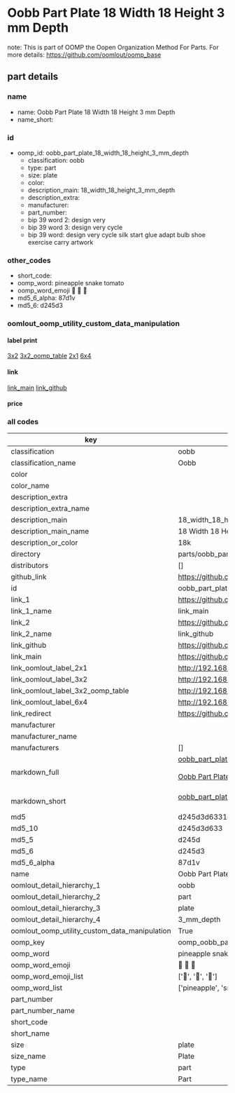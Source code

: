 # Oobb Part Plate 18 Width 18 Height 3 mm Depth  

note: This is part of OOMP the Oopen Organization Method For Parts. For more details: https://github.com/oomlout/oomp_base

##  part details
  







### name
* name: Oobb Part Plate 18 Width 18 Height 3 mm Depth
* name_short: 
### id
* oomp_id: oobb_part_plate_18_width_18_height_3_mm_depth
  * classification: oobb
  * type: part
  * size: plate
  * color: 
  * description_main: 18_width_18_height_3_mm_depth
  * description_extra: 
  * manufacturer: 
  * part_number: 
  * bip 39 word 2: design very
  * bip 39 word 3: design very cycle
  * bip 39 word: design very cycle silk start glue adapt bulb shoe exercise carry artwork

### other_codes
* short_code: 
* oomp_word: pineapple snake tomato
* oomp_word_emoji :pineapple: :snake: :tomato:
* md5_6_alpha: 87d1v
* md5_6: d245d3






### oomlout_oomp_utility_custom_data_manipulation
#### label print
[3x2](http://192.168.1.245:1112/?label=oomp%2087d1v)
[3x2_oomp_table](http://192.168.1.108:1112/?label=oomp%2087d1v)
[2x1](http://192.168.1.242:1112/?label=oomp%2087d1v)
[6x4](http://192.168.1.55:1112/?label=oomp%2087d1v)    

#### link

[link_main](https://github.com/oomlout/oomlout_oomp_version_1_messy/tree/main/parts/oobb_part_plate_18_width_18_height_3_mm_depth) [link_github](https://github.com/oomlout/oomlout_oomp_version_1_messy/tree/main/parts/oobb_part_plate_18_width_18_height_3_mm_depth)                             

#### price







### all codes 
| key | value |  
| --- | --- |  
| classification | oobb |  
| classification_name | Oobb |  
| color |  |  
| color_name |  |  
| description_extra |  |  
| description_extra_name |  |  
| description_main | 18_width_18_height_3_mm_depth |  
| description_main_name | 18 Width 18 Height 3 mm Depth |  
| description_or_color | 18k |  
| directory | parts/oobb_part_plate_18_width_18_height_3_mm_depth |  
| distributors | [] |  
| github_link | https://github.com/oomlout/oomlout_oomp_part_src/tree/main/parts/oobb_part_plate_18_width_18_height_3_mm_depth |  
| id | oobb_part_plate_18_width_18_height_3_mm_depth |  
| link_1 | https://github.com/oomlout/oomlout_oomp_version_1_messy/tree/main/parts/oobb_part_plate_18_width_18_height_3_mm_depth |  
| link_1_name | link_main |  
| link_2 | https://github.com/oomlout/oomlout_oomp_version_1_messy/tree/main/parts/oobb_part_plate_18_width_18_height_3_mm_depth |  
| link_2_name | link_github |  
| link_github | https://github.com/oomlout/oomlout_oomp_version_1_messy/tree/main/parts/oobb_part_plate_18_width_18_height_3_mm_depth |  
| link_main | https://github.com/oomlout/oomlout_oomp_version_1_messy/tree/main/parts/oobb_part_plate_18_width_18_height_3_mm_depth |  
| link_oomlout_label_2x1 | http://192.168.1.242:1112/?label=oomp%2087d1v |  
| link_oomlout_label_3x2 | http://192.168.1.245:1112/?label=oomp%2087d1v |  
| link_oomlout_label_3x2_oomp_table | http://192.168.1.108:1112/?label=oomp%2087d1v |  
| link_oomlout_label_6x4 | http://192.168.1.55:1112/?label=oomp%2087d1v |  
| link_redirect | https://github.com/oomlout/oomlout_oomp_version_1_messy/tree/main/parts/oobb_part_plate_18_width_18_height_3_mm_depth |  
| manufacturer |  |  
| manufacturer_name |  |  
| manufacturers | [] |  
| markdown_full | [oobb_part_plate_18_width_18_height_3_mm_depth](none)<br>[](none)<br>[Oobb Part Plate 18 Width 18 Height 3 Mm Depth](none)<br><br> |  
| markdown_short | [oobb_part_plate_18_width_18_height_3_mm_depth](none)<br><br> |  
| md5 | d245d3d6331de0618fea5c886dbcb9de |  
| md5_10 | d245d3d633 |  
| md5_5 | d245d |  
| md5_6 | d245d3 |  
| md5_6_alpha | 87d1v |  
| name | Oobb Part Plate 18 Width 18 Height 3 mm Depth |  
| oomlout_detail_hierarchy_1 | oobb |  
| oomlout_detail_hierarchy_2 | part |  
| oomlout_detail_hierarchy_3 | plate |  
| oomlout_detail_hierarchy_4 | 3_mm_depth |  
| oomlout_oomp_utility_custom_data_manipulation | True |  
| oomp_key | oomp_oobb_part_plate_18_width_18_height_3_mm_depth |  
| oomp_word | pineapple snake tomato |  
| oomp_word_emoji | :pineapple: :snake: :tomato: |  
| oomp_word_emoji_list | [':pineapple:', ':snake:', ':tomato:'] |  
| oomp_word_list | ['pineapple', 'snake', 'tomato'] |  
| part_number |  |  
| part_number_name |  |  
| short_code |  |  
| short_name |  |  
| size | plate |  
| size_name | Plate |  
| type | part |  
| type_name | Part |  
